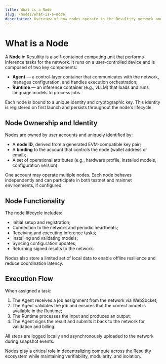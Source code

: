 ```yaml
---
title: What is a Node
slug: /nodes/what-is-a-node
description: Overview of how nodes operate in the Resultity network and their core responsibilities.
---
```


# What is a Node

A **Node** in Resultity is a self-contained computing unit that performs inference tasks for the network. It runs on a user-controlled device and is composed of two key components:

- **Agent** — a control-layer container that communicates with the network, manages configuration, and handles execution orchestration;
- **Runtime** — an inference container (e.g., vLLM) that loads and runs language models to process jobs.

Each node is bound to a unique identity and cryptographic key. This identity is registered on first launch and persists throughout the node's lifecycle.

## Node Ownership and Identity

Nodes are owned by user accounts and uniquely identified by:

- A **node ID**, derived from a generated EVM-compatible key pair;
- A **binding** to the account that controls the node (wallet address or email);
- A set of operational attributes (e.g., hardware profile, installed models, configuration version).

One account may operate multiple nodes. Each node behaves independently and can participate in both testnet and mainnet environments, if configured.

## Node Functionality

The node lifecycle includes:

- Initial setup and registration;
- Connection to the network and periodic heartbeats;
- Receiving and executing inference tasks;
- Installing and validating models;
- Syncing configuration updates;
- Returning signed results to the network.

Nodes also store a limited set of local data to enable offline resilience and reduce coordination latency.

## Execution Flow

When assigned a task:

1. The Agent receives a job assignment from the network via WebSocket;
2. The Agent validates the job and ensures that the correct model is available in the Runtime;
3. The Runtime processes the input and produces an output;
4. The Agent signs the result and submits it back to the network for validation and billing.

All steps are logged locally and asynchronously uploaded to the network during snapshot events.

Nodes play a critical role in decentralizing compute across the Resultity ecosystem while maintaining verifiability, modularity, and isolation.
